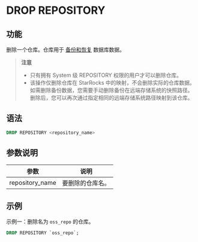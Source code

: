 # DROP REPOSITORY

## 功能

删除一个仓库。仓库用于 [备份和恢复](../../../administration/Backup_and_restore.md) 数据库数据。

> **注意**
>
> - 只有拥有 System 级 REPOSITORY 权限的用户才可以删除仓库。
> - 该操作仅删除仓库在 StarRocks 中的映射，不会删除实际的仓库数据。如需删除备份数据，您需要手动删除备份在远端存储系统的快照路径。删除后，您可以再次通过指定相同的远端存储系统路径映射到该仓库。

## 语法

```SQL
DROP REPOSITORY <repository_name>
```

## 参数说明

| **参数**        | **说明**         |
| --------------- | ---------------- |
| repository_name | 要删除的仓库名。 |

## 示例

示例一：删除名为 `oss_repo` 的仓库。

```SQL
DROP REPOSITORY `oss_repo`;
```
